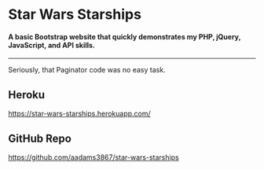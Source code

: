 # Star Wars Starships

#### A basic Bootstrap website that quickly demonstrates my PHP, jQuery, JavaScript, and API skills.
-------------

Seriously, that Paginator code was no easy task.

## Heroku

https://star-wars-starships.herokuapp.com/

## GitHub Repo

https://github.com/aadams3867/star-wars-starships